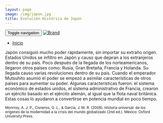 ```yaml
---
layout: page
image: /img/japon.jpg
title: Evolución Histórica de Japón
---
```

<nav class="navbar navbar-inverse navbar-translucent navbar-fixed-top" id="navbar">
	<div class="container-fluid">
	    <div class="navbar-header">
		    <button type="button" class="navbar-toggle collapsed" data-toggle="collapse" data-target="#bs-example-navbar-collapse-1" aria-expanded="false">
	        <span class="sr-only">Toggle navigation</span>
	        <span class="icon-bar"></span>
	        <span class="icon-bar"></span>
	        <span class="icon-bar"></span>
	      </button>
	      <a class="navbar-brand" href="{{site.github.url}}">
	        <img alt="Brand" src="{{site.github.url}}{{site.icon}}">
	      </a>
	    </div>
	    <!-- Collect the nav links, forms, and other content for toggling -->
	    <div class="collapse navbar-collapse" id="bs-example-navbar-collapse-1">
	      <ul class="nav navbar-nav">
		    <li><a href="{{site.github.url}}">Inicio</a></li>
	      </ul>
	    </div><!-- /.navbar-collapse -->
	</div>
</nav>

Japón consiguió mucho poder rápidamente, sin importar su extraño origen. Estados Unidos se infiltro en Japón y causo que dejaran a los extranjeros dentro de su país. Poco después de la llegada de los norteamericanos, llegaron otros países como: Rusia, Gran Bretaña, Francia y Holanda. Su llegada causo varias revoluciones dentro de su país. Cuando el emperador Mutsuhito asumió el poder se empezó a asimilar características de otros países para aumentar su poder. Algunas características fueron: el sistema económico de estados unidos, el sistema administrativo de Francia, crearon un ejército basado en el ejército alemán, al igual que la flota naval británica. Estas cosas lo ayudaron a convertirse en potencia mundial en poco tiempo.

<small class="bib">
Monrroy, A. J. P., Cisneros, G. L., & García, J. M. R. (2008). Historia universal: de los orígenes de la modernidad a la crisis del mundo globalizado (2nd ed.). México: Oxford University Press.
</small>

